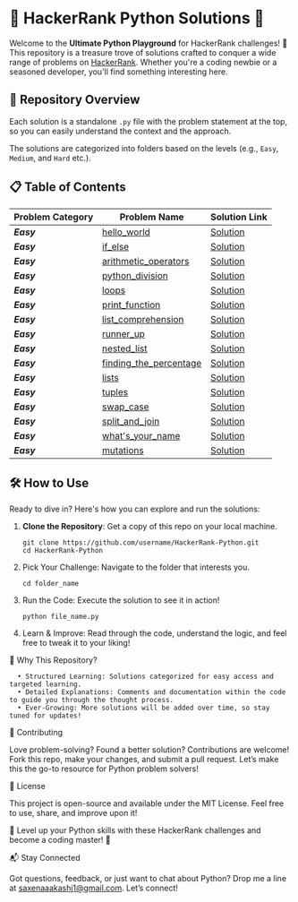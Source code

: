 # 🚀 HackerRank Python Solutions 🚀

Welcome to the **Ultimate Python Playground** for HackerRank challenges! 🎉 This repository is a treasure trove of solutions crafted to conquer a wide range of problems on [HackerRank](https://www.hackerrank.com/). Whether you're a coding newbie or a seasoned developer, you'll find something interesting here.

## 📁 Repository Overview

Each solution is a standalone `.py` file with the problem statement at the top, so you can easily understand the context and the approach.

The solutions are categorized into folders based on the levels (e.g., `Easy`, `Medium`, and `Hard` etc.).

## 📋 Table of Contents

| Problem Category | Problem Name                                                                                      | Solution Link                                                                                                                |
| ---------------- | ------------------------------------------------------------------------------------------------- | ---------------------------------------------------------------------------------------------------------------------------- |
| **_Easy_**       | [hello_world](https://www.hackerrank.com/challenges/py-hello-world/problem)                       | [Solution](https://github.com/saxenaaakashj1/HackerRank-Python/blob/master/1.hello_world/hello_world.py)                     |
| **_Easy_**       | [if_else](https://www.hackerrank.com/challenges/py-if-else/problem)                               | [Solution](https://github.com/saxenaaakashj1/HackerRank-Python/blob/master/2.if_else/if_else.py)                             |
| **_Easy_**       | [arithmetic_operators](https://www.hackerrank.com/challenges/python-arithmetic-operators/problem) | [Solution](https://github.com/saxenaaakashj1/HackerRank-Python/blob/master/3.arithmetic_operators/arithmetic_operator.py)    |
| **_Easy_**       | [python_division](https://www.hackerrank.com/challenges/python-division/problem)                  | [Solution](https://github.com/saxenaaakashj1/HackerRank-Python/blob/master/4.python_division/python_division.py)             |
| **_Easy_**       | [loops](https://www.hackerrank.com/challenges/python-loops/problem)                               | [Solution](https://github.com/saxenaaakashj1/HackerRank-Python/blob/master/5.loops/loops.py)                                 |
| **_Easy_**       | [print_function](https://www.hackerrank.com/challenges/python-print/problem)                      | [Solution](https://github.com/saxenaaakashj1/HackerRank-Python/blob/master/6.print_function/print_function.py)               |
| **_Easy_**       | [list_comprehension](https://www.hackerrank.com/challenges/list-comprehensions/problem)           | [Solution](https://github.com/saxenaaakashj1/HackerRank-Python/blob/master/7.list_comprehension/list_comprehension.py)       |
| **_Easy_**       | [runner_up](https://www.hackerrank.com/challenges/find-second-maximum-number-in-a-list/problem)   | [Solution](https://github.com/saxenaaakashj1/HackerRank-Python/blob/master/8.runner_up/runner_up.py)                         |
| **_Easy_**       | [nested_list](https://www.hackerrank.com/challenges/nested-list/problem)                          | [Solution](https://github.com/saxenaaakashj1/HackerRank-Python/blob/master/9.nested_list/nested_list.py)                     |
| **_Easy_**       | [finding_the_percentage](https://www.hackerrank.com/challenges/finding-the-percentage/problem)    | [Solution](https://github.com/saxenaaakashj1/HackerRank-Python/blob/master/finding_the_percentage/finding_the_percentage.py) |
| **_Easy_**       | [lists](https://www.hackerrank.com/challenges/python-lists/problem)                               | [Solution](https://github.com/saxenaaakashj1/HackerRank-Python/blob/master/lists/lists.py)                                   |
| **_Easy_**       | [tuples](https://www.hackerrank.com/challenges/python-tuples/problem)                             | [Solution](https://github.com/saxenaaakashj1/HackerRank-Python/blob/master/tuples/tuples.py)                                 |
| **_Easy_**       | [swap_case](https://www.hackerrank.com/challenges/swap-case/problem)                              | [Solution](https://github.com/saxenaaakashj1/HackerRank-Python/blob/master/swap_case/swap_case.py)                           |
| **_Easy_**       | [split_and_join](https://www.hackerrank.com/challenges/python-string-split-and-join/problem)      | [Solution](https://github.com/saxenaaakashj1/HackerRank-Python/blob/master/split_and_join/split_and_join.py)                 |
| **_Easy_**       | [what's_your_name](https://www.hackerrank.com/challenges/whats-your-name/problem)                 | [Solution](https://github.com/saxenaaakashj1/HackerRank-Python/blob/master/what's_your_name/what's_your_name.py)             |
| **_Easy_**       | [mutations](https://www.hackerrank.com/challenges/python-mutations/problem)                       | [Solution](https://github.com/saxenaaakashj1/HackerRank-Python/blob/master/mutations/mutations.py)                           |

## 🛠️ How to Use

Ready to dive in? Here's how you can explore and run the solutions:

1. **Clone the Repository**: Get a copy of this repo on your local machine.

   ```
   git clone https://github.com/username/HackerRank-Python.git
   cd HackerRank-Python
   ```

2. Pick Your Challenge: Navigate to the folder that interests you.

   ```
   cd folder_name
   ```

3. Run the Code: Execute the solution to see it in action!

   ```
   python file_name.py
   ```

4. Learn & Improve: Read through the code, understand the logic, and feel free to tweak it to your liking!

🎯 Why This Repository?

      • Structured Learning: Solutions categorized for easy access and targeted learning.
      • Detailed Explanations: Comments and documentation within the code to guide you through the thought process.
      • Ever-Growing: More solutions will be added over time, so stay tuned for updates!

🤝 Contributing

Love problem-solving? Found a better solution? Contributions are welcome! Fork this repo, make your changes, and submit a pull request. Let’s make this the go-to resource for Python problem solvers!

📜 License

This project is open-source and available under the MIT License. Feel free to use, share, and improve upon it!

🚀 Level up your Python skills with these HackerRank challenges and become a coding master! 🚀

📬 Stay Connected

Got questions, feedback, or just want to chat about Python? Drop me a line at saxenaaakashj1@gmail.com. Let’s connect!

